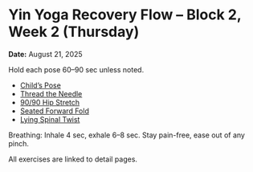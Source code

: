 # Yin Yoga Recovery Flow – Block 2, Week 2 (Thursday)
**Date:** August 21, 2025

Hold each pose 60–90 sec unless noted.

- [Child’s Pose](../exercises/childs_pose.md)
- [Thread the Needle](../exercises/thread_the_needle.md)
- [90/90 Hip Stretch](../exercises/90_90_hip_stretch.md)
- [Seated Forward Fold](../exercises/seated_forward_fold.md)
- [Lying Spinal Twist](../exercises/lying_spinal_twist.md)

Breathing: Inhale 4 sec, exhale 6–8 sec. Stay pain-free, ease out of any pinch.

All exercises are linked to detail pages.
